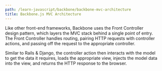 ```yaml
---
path: /learn-javascript/backbone/backbone-mvc-architecture
title: Backbone.js MVC Architecture
---
```

<!-- ---title: Backbone.js MVC Architecture -->

Like other front-end frameworks, Backbone uses the Front Controller design pattern, which layers the MVC stack behind a single point of entry. The Front Controller handles routing, pairing HTTP requests with controller actions, and passing off the request to the appropriate controller.

Similar to Rails & Django, the controller action then interacts with the model to get the data it requires, loads the appropriate view, injects the model data into the view, and returns the HTTP response to the browser. 
